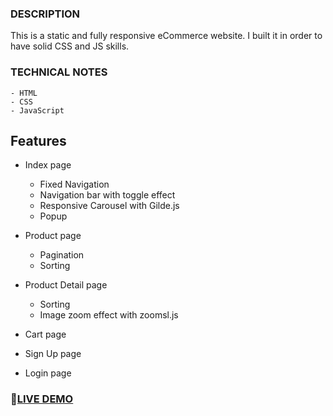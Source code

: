 ### DESCRIPTION
This is a static and fully responsive eCommerce website.
I built it in order to have solid CSS and JS skills.

### TECHNICAL NOTES
    - HTML
    - CSS
    - JavaScript
    
## Features 
  * Index page
    - Fixed Navigation
    - Navigation bar with toggle effect
    - Responsive Carousel with Gilde.js
    - Popup
    
  * Product page
    - Pagination
    - Sorting
    
  * Product Detail page
    - Sorting
    - Image zoom effect with zoomsl.js

   * Cart page
   * Sign Up page
   * Login page

###  🚩[LIVE DEMO](https://sunjus-ecommerce-furniture.netlify.app/)
 
